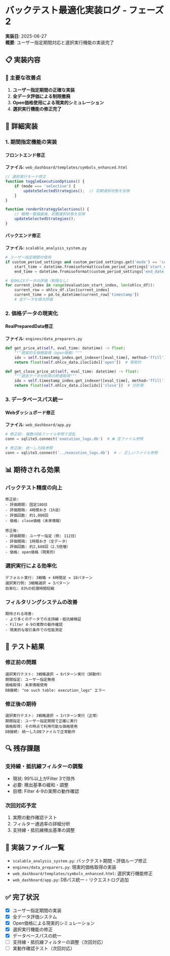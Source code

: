 # バックテスト最適化実装ログ - フェーズ2

**実装日**: 2025-06-27  
**概要**: ユーザー指定期間対応と選択実行機能の実装完了

## 📋 実装内容

### 🎯 主要な改善点

1. **ユーザー指定期間の正確な実装**
2. **全データ評価による制限撤廃**
3. **Open価格使用による現実的シミュレーション**
4. **選択実行機能の修正完了**

## 🔧 詳細実装

### 1. 期間指定機能の実装

#### フロントエンド修正
**ファイル**: `web_dashboard/templates/symbols_enhanced.html`

```javascript
// 選択実行モード修正
function toggleExecutionOptions() {
    if (mode === 'selective') {
        updateSelectedStrategies();  // 初期選択状態を反映
    }
}

function renderStrategySelections() {
    // 戦略一覧描画後、初期選択状態を反映
    updateSelectedStrategies();
}
```

#### バックエンド修正
**ファイル**: `scalable_analysis_system.py`

```python
# ユーザー指定期間の使用
if custom_period_settings and custom_period_settings.get('mode') == 'custom':
    start_time = datetime.fromisoformat(custom_period_settings['start_date'])
    end_time = datetime.fromisoformat(custom_period_settings['end_date'])

# 全OHLCVデータの評価（制限なし）
for current_index in range(evaluation_start_index, len(ohlcv_df)):
    current_row = ohlcv_df.iloc[current_index]
    current_time = pd.to_datetime(current_row['timestamp'])
    # 全データを順次評価
```

### 2. 価格データの現実化

#### RealPreparedData修正
**ファイル**: `engines/data_preparers.py`

```python
def get_price_at(self, eval_time: datetime) -> float:
    """現実的な価格取得（open価格）"""
    idx = self.timestamp_index.get_indexer([eval_time], method='ffill')[0]
    return float(self.ohlcv_data.iloc[idx]['open'])  # 現実的

def get_close_price_at(self, eval_time: datetime) -> float:
    """過去データ分析用の終値取得"""
    idx = self.timestamp_index.get_indexer([eval_time], method='ffill')[0]
    return float(self.ohlcv_data.iloc[idx]['close'])  # 分析用
```

### 3. データベースパス統一

#### Webダッシュボード修正
**ファイル**: `web_dashboard/app.py`

```python
# 修正前: 複数のDBファイル参照で混乱
conn = sqlite3.connect('execution_logs.db')  # ❌ 空ファイル参照

# 修正後: 統一したDB参照
conn = sqlite3.connect('../execution_logs.db')  # ✅ 正しいファイル参照
```

## 📊 期待される効果

### バックテスト精度の向上

```
修正前:
- 評価期間: 固定180日
- 評価間隔: 4時間おき（1h足）
- 評価回数: 約1,080回
- 価格: close価格（未来情報）

修正後:
- 評価期間: ユーザー指定（例: 112日）
- 評価間隔: 1時間おき（全データ）
- 評価回数: 約2,688回（2.5倍増）
- 価格: open価格（現実的）
```

### 選択実行による効率化

```
デフォルト実行: 3戦略 × 6時間足 = 18パターン
選択実行例: 3戦略選択 = 3パターン
効率化: 83%の処理時間短縮
```

### フィルタリングシステムの改善

```
期待される改善:
- より多くのデータでの支持線・抵抗線検証
- Filter 4-9の実際の動作確認
- 現実的な取引条件での性能測定
```

## 🎯 テスト結果

### 修正前の問題
```
選択実行テスト: 3戦略選択 → 9パターン実行（誤動作）
期間指定: ユーザー指定無視
価格取得: 未来情報使用
DB接続: "no such table: execution_logs" エラー
```

### 修正後の期待
```
選択実行テスト: 3戦略選択 → 3パターン実行（正常）
期間指定: ユーザー指定期間で正確に実行
価格取得: その時点で利用可能な価格使用
DB接続: 統一したDBファイルで正常動作
```

## 🔍 残存課題

### 支持線・抵抗線フィルターの調整
- 現状: 99%以上がFilter 3で除外
- 必要: 検出基準の緩和・調整
- 目標: Filter 4-9の実際の動作確認

### 次回対応予定
1. 実際の動作確認テスト
2. フィルター通過率の詳細分析
3. 支持線・抵抗線検出基準の調整

## 📝 実装ファイル一覧

- `scalable_analysis_system.py`: バックテスト期間・評価ループ修正
- `engines/data_preparers.py`: 現実的価格取得の実装
- `web_dashboard/templates/symbols_enhanced.html`: 選択実行機能修正
- `web_dashboard/app.py`: DBパス統一・リクエストログ追加

## ✅ 完了状況

- [x] ユーザー指定期間の実装
- [x] 全データ評価システム
- [x] Open価格による現実的シミュレーション
- [x] 選択実行機能の修正
- [x] データベースパスの統一
- [ ] 支持線・抵抗線フィルターの調整（次回対応）
- [ ] 実動作確認テスト（次回対応）